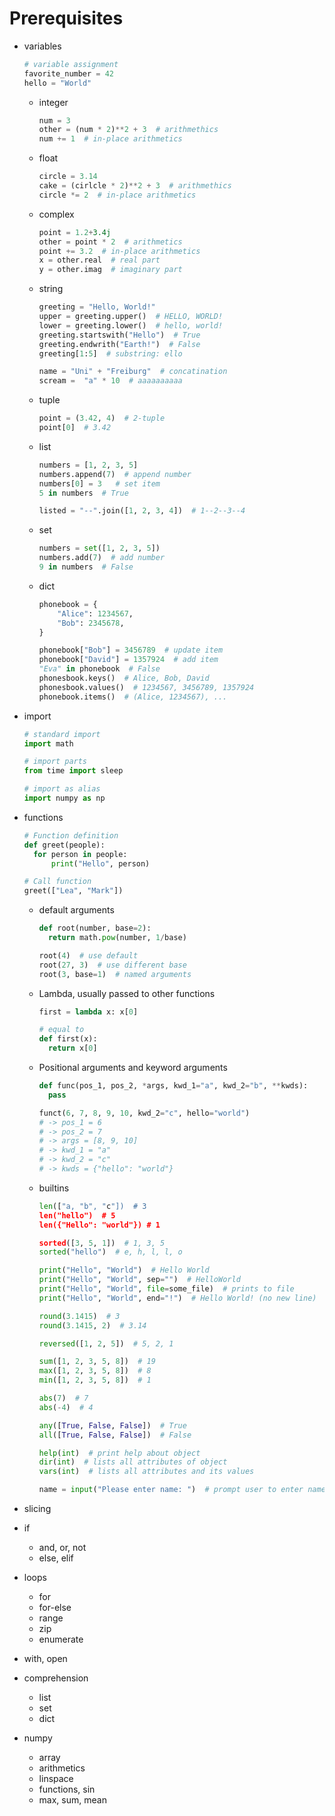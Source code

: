 # Prerequisites


- variables

  ```python
  # variable assignment
  favorite_number = 42
  hello = "World"
  ```

    - integer
      ```python
      num = 3
      other = (num * 2)**2 + 3  # arithmethics
      num += 1  # in-place arithmetics
      ```

    - float
      ```python
      circle = 3.14
      cake = (cirlcle * 2)**2 + 3  # arithmethics
      circle *= 2  # in-place arithmetics
      ```

    - complex
      ```python
      point = 1.2+3.4j
      other = point * 2  # arithmetics
      point += 3.2  # in-place arithmetics
      x = other.real  # real part
      y = other.imag  # imaginary part
      ```
    - string
      ```python
      greeting = "Hello, World!"
      upper = greeting.upper()  # HELLO, WORLD!
      lower = greeting.lower()  # hello, world!
      greeting.startswith("Hello")  # True
      greeting.endwrith("Earth!")  # False
      greeting[1:5]  # substring: ello

      name = "Uni" + "Freiburg"  # concatination
      scream =  "a" * 10  # aaaaaaaaaa
      ```

    - tuple
      ```python
      point = (3.42, 4)  # 2-tuple
      point[0]  # 3.42
      ```

    - list
      ```python
      numbers = [1, 2, 3, 5]
      numbers.append(7)  # append number
      numbers[0] = 3   # set item
      5 in numbers  # True

      listed = "--".join([1, 2, 3, 4])  # 1--2--3--4
      ```

    - set
      ```python
      numbers = set([1, 2, 3, 5])
      numbers.add(7)  # add number
      9 in numbers  # False
      ```

    - dict
      ```python
      phonebook = {
          "Alice": 1234567,
          "Bob": 2345678,
      }

      phonebook["Bob"] = 3456789  # update item
      phonebook["David"] = 1357924  # add item
      "Eva" in phonebook  # False
      phonesbook.keys()  # Alice, Bob, David
      phonesbook.values()  # 1234567, 3456789, 1357924
      phonebook.items()  # (Alice, 1234567), ...
      ```

- import
  ```python
  # standard import
  import math

  # import parts
  from time import sleep

  # import as alias
  import numpy as np
  ```

- functions

  ```python
  # Function definition
  def greet(people):
    for person in people:
        print("Hello", person)

  # Call function
  greet(["Lea", "Mark"])
  ```

  - default arguments
    ```python
    def root(number, base=2):
      return math.pow(number, 1/base)

    root(4)  # use default
    root(27, 3)  # use different base
    root(3, base=1)  # named arguments
    ```

  - Lambda, usually passed to other functions
    ```python
    first = lambda x: x[0]

    # equal to
    def first(x):
      return x[0]
    ```

  - Positional arguments and keyword arguments
    ```python
    def func(pos_1, pos_2, *args, kwd_1="a", kwd_2="b", **kwds):
      pass

    funct(6, 7, 8, 9, 10, kwd_2="c", hello="world")
    # -> pos_1 = 6
    # -> pos_2 = 7
    # -> args = [8, 9, 10]
    # -> kwd_1 = "a"
    # -> kwd_2 = "c"
    # -> kwds = {"hello": "world"}
    ```

  - builtins
    ```python
    len(["a, "b", "c"])  # 3
    len("hello")  # 5
    len({"Hello": "world"}) # 1

    sorted([3, 5, 1])  # 1, 3, 5
    sorted("hello")  # e, h, l, l, o

    print("Hello", "World")  # Hello World
    print("Hello", "World", sep="")  # HelloWorld
    print("Hello", "World", file=some_file)  # prints to file
    print("Hello", "World", end="!")  # Hello World! (no new line)

    round(3.1415)  # 3
    round(3.1415, 2)  # 3.14

    reversed([1, 2, 5])  # 5, 2, 1

    sum([1, 2, 3, 5, 8])  # 19
    max([1, 2, 3, 5, 8])  # 8
    min([1, 2, 3, 5, 8])  # 1

    abs(7)  # 7
    abs(-4)  # 4

    any([True, False, False])  # True
    all([True, False, False])  # False

    help(int)  # print help about object
    dir(int)  # lists all attributes of object
    vars(int)  # lists all attributes and its values

    name = input("Please enter name: ")  # prompt user to enter name
    ```

- slicing
- if
    - and, or, not
    - else, elif
- loops
    - for
    - for-else
    - range
    - zip
    - enumerate
- with, open
- comprehension
    - list
    - set
    - dict
- numpy
    - array
    - arithmetics
    - linspace
    - functions, sin
    - max, sum, mean
